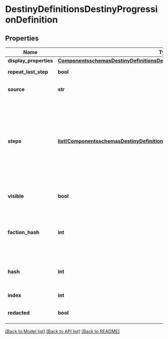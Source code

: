 # DestinyDefinitionsDestinyProgressionDefinition

## Properties
Name | Type | Description | Notes
------------ | ------------- | ------------- | -------------
**display_properties** | [**ComponentsschemasDestinyDefinitionsDestinyProgressionDisplayPropertiesDefinition**](ComponentsschemasDestinyDefinitionsDestinyProgressionDisplayPropertiesDefinition.md) |  | [optional] 
**repeat_last_step** | **bool** | If this is True, then the progression doesn&#39;t have a maximum level. | [optional] 
**source** | **str** | If there&#39;s a description of how to earn this progression in the local config, this willbe that localized description. | [optional] 
**steps** | [**list[ComponentsschemasDestinyDefinitionsDestinyProgressionStepDefinition]**](ComponentsschemasDestinyDefinitionsDestinyProgressionStepDefinition.md) | Progressions are divided into Steps, which roughly equate to \&quot;Levels\&quot; in the traditionalsense of a Progression.  Notably, the last step can be repeated indefinitely if repeatLastStepis true, meaning that the calculation for your level is not as simple as comparing your currentprogress to the max progress of the steps.    These and more calculations are done for you ifyou grab live character progression data, such as in the DestinyCharacterProgressionComponent. | [optional] 
**visible** | **bool** | If true, the Progression is something worth showing to users.  If false, BNet isn&#39;t going to show it.  But that doesn&#39;t mean you can&#39;t.  We&#39;re all friends here. | [optional] 
**faction_hash** | **int** | If the value exists, this is the hash identifier for the Faction that owns this Progression.  This is purely for convenience, if you&#39;re looking at a progression and want to know if and whoit&#39;s related to in terms of Faction Reputation. | [optional] 
**hash** | **int** | The unique identifier for this entity.  Guaranteed to be unique for the type of entity, but not globally.  When entities refer to each other in Destiny content, it is this hash that they are referring to. | [optional] 
**index** | **int** | The index of the entity as it was found in the investment tables. | [optional] 
**redacted** | **bool** | If this is true, then there is an entity with this identifier/type combination, but BNet isnot yet allowed to show it.  Sorry! | [optional] 

[[Back to Model list]](../README.md#documentation-for-models) [[Back to API list]](../README.md#documentation-for-api-endpoints) [[Back to README]](../README.md)


